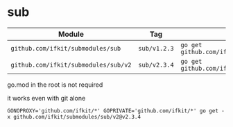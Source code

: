 # sub

| Module | Tag | `go get` | `import path` |
|-|-|-|-|
| `github.com/ifkit/submodules/sub`    | `sub/v1.2.3` | `go get github.com/ifkit/submodules/sub@v1.2.3`    | `github.com/ifkit/submodules/sub`    |
| `github.com/ifkit/submodules/sub/v2` | `sub/v2.3.4` | `go get github.com/ifkit/submodules/sub/v2@v2.3.4` | `github.com/ifkit/submodules/sub/v2` |

go.mod in the root is not required

it works even with git alone
```
GONOPROXY='github.com/ifkit/*' GOPRIVATE='github.com/ifkit/*' go get -x github.com/ifkit/submodules/sub/v2@v2.3.4
```
